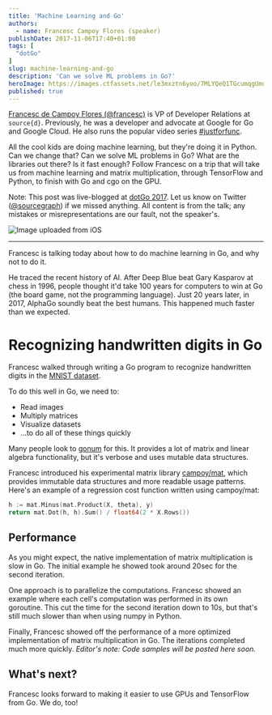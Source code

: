 ```yaml
---
title: 'Machine Learning and Go'
authors:
  - name: Francesc Campoy Flores (speaker)
publishDate: 2017-11-06T17:40+01:00
tags: [
  "dotGo"
]
slug: machine-learning-and-go
description: 'Can we solve ML problems in Go?'
heroImage: https://images.ctfassets.net/le3mxztn6yoo/7MLYQeQ1TGcumqgUmuY2mY/18d5fdda571bf8f5b6c3e6cc8dcabb89/Image_uploaded_from_iOS.jpg
published: true
---
```


[Francesc de Campoy Flores (@francesc)](https://twitter.com/francesc) is VP of Developer Relations at `source{d}`. Previously, he was a developer and advocate at Google for Go and Google Cloud. He also runs the popular video series [#justforfunc](https://github.com/campoy/justforfunc#justforfunc).

All the cool kids are doing machine learning, but they're doing it in Python. Can we change that? Can we solve ML problems in Go? What are the libraries out there? Is it fast enough? Follow Francesc on a trip that will take us from machine learning and matrix multiplication, through TensorFlow and Python, to finish with Go and cgo on the GPU.

Note: This post was live-blogged at [dotGo 2017](https://www.dotgo.eu/). Let us know on Twitter ([@sourcegraph](https://twitter.com/sourcegraph)) if we missed anything. All content is from the talk; any mistakes or misrepresentations are our fault, not the speaker's.

![Image uploaded from iOS](//images.contentful.com/le3mxztn6yoo/7MLYQeQ1TGcumqgUmuY2mY/18d5fdda571bf8f5b6c3e6cc8dcabb89/Image_uploaded_from_iOS.jpg)

---

Francesc is talking today about how to do machine learning in Go, and why not to do it.

He traced the recent history of AI. After Deep Blue beat Gary Kasparov at chess in 1996, people thought it'd take 100 years for computers to win at Go (the board game, not the programming language). Just 20 years later, in 2017, AlphaGo soundly beat the best humans. This happened much faster than we expected.

# Recognizing handwritten digits in Go

Francesc walked through writing a Go program to recognize handwritten digits in the [MNIST dataset](https://yann.lecun.com/exdb/mnist/).

To do this well in Go, we need to:

- Read images
- Multiply matrices
- Visualize datasets
- ...to do all of these things quickly

Many people look to [gonum](https://TODO) for this. It provides a lot of matrix and linear algebra functionality, but it's verbose and uses mutable data structures.

Francesc introduced his experimental matrix library [campoy/mat](https://github.com/campoy/mat), which provides immutable data structures and more readable usage patterns. Here's an example of a regression cost function written using campoy/mat:

```go
h := mat.Minus(mat.Product(X, theta), y)
return mat.Dot(h, h).Sum() / float64(2 * X.Rows())
```

## Performance

As you might expect, the native implementation of matrix multiplication is slow in Go. The initial example he showed took around 20sec for the second iteration.

One approach is to parallelize the computations. Francesc showed an example where each cell's computation was performed in its own goroutine. This cut the time for the second iteration down to 10s, but that's still much slower than when using numpy in Python.

Finally, Francesc showed off the performance of a more optimized implementation of matrix multiplication in Go. The iterations completed much more quickly. *Editor's note: Code samples will be posted here soon.*

## What's next?

Francesc looks forward to making it easier to use GPUs and TensorFlow from Go. We do, too!
